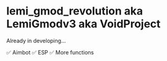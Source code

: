 # lemi_gmod_revolution aka LemiGmodv3 aka VoidProject

Already in developing...

:white_check_mark: Aimbot
:white_check_mark: ESP
:white_check_mark: More functions